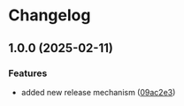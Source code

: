 # Changelog

## 1.0.0 (2025-02-11)


### Features

* added new release mechanism ([09ac2e3](https://github.com/InputObject2/cloudflare-ddns/commit/09ac2e337df36312f70188c2e69f6e026f60223d))
